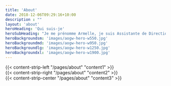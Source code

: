 ```yaml
---
title: 'About'
date: 2018-12-06T09:29:16+10:00
description : ""
layout: 'about'
heroHeading: 'Qui suis-je'
heroSubHeading: "Je me prénomme Armelle, je suis Assistante de Direction avec plus de 30 années d’expérience."
heroBackgroundsm: 'images/aogw-hero-w550.jpg'
heroBackgroundmd: 'images/aogw-hero-w950.jpg'
heroBackgroundlg: 'images/aogw-hero-w1250.jpg'
heroBackgroundxl: 'images/aogw-hero-w1900.jpg'
---
```


<div>
{{< content-strip-left "/pages/about" "content1" >}}
</div>
<div>
{{< content-strip-right "/pages/about" "content2" >}}
</div>
<div>
{{< content-strip-center "/pages/about" "content3" >}}
</div>
